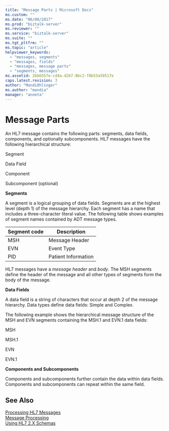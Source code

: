 ```yaml
---
title: "Message Parts | Microsoft Docs"
ms.custom: ""
ms.date: "06/08/2017"
ms.prod: "biztalk-server"
ms.reviewer: ""
ms.service: "biztalk-server"
ms.suite: ""
ms.tgt_pltfrm: ""
ms.topic: "article"
helpviewer_keywords: 
  - "messages, segments"
  - "messages, fields"
  - "messages, message parts"
  - "segments, messages"
ms.assetid: 2bb6557e-cd4a-42b7-8bc2-f8b53a59517e
caps.latest.revision: 3
author: "MandiOhlinger"
ms.author: "mandia"
manager: "anneta"
---
```

# Message Parts
An HL7 message contains the following parts: segments, data fields, components, and optionally subcomponents. HL7 messages have the following hierarchical structure:  
  
 Segment  
  
 Data Field  
  
 Component  
  
 Subcomponent (optional)  
  
 **Segments**  
  
 A segment is a logical grouping of data fields. Segments are at the highest level (depth 1) of the message hierarchy. Each segment has a name that includes a three-character literal value. The following table shows examples of segment names contained by ADT message types.  
  
|Segment code|Description|  
|------------------|-----------------|  
|MSH|Message Header|  
|EVN|Event Type|  
|PID|Patient Information|  
  
 HL7 messages have a *message header* and *body*. The MSH segments define the header of the message and all other types of segments form the body of the message.  
  
 **Data Fields**  
  
 A data field is a string of characters that occur at depth 2 of the message hierarchy. Data types define data fields: Simple and Complex.  
  
 The following example shows the hierarchical message structure of the MSH and EVN segments containing the MSH.1 and EVN.1 data fields:  
  
 MSH  
  
 MSH.1  
  
 EVN  
  
 EVN.1  
  
 **Components and Subcomponents**  
  
 Components and subcomponents further contain the data within data fields. Components and subcomponents can repeat within the same field.  
  
## See Also  
 [Processing HL7 Messages](../../adapters-and-accelerators/accelerator-hl7/processing-hl7-messages.md)   
 [Message Processing](../../adapters-and-accelerators/accelerator-hl7/message-processing.md)   
 [Using HL7 2.X Schemas](../../adapters-and-accelerators/accelerator-hl7/using-hl7-2-x-schemas.md)